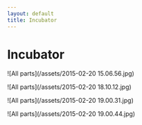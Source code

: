 ```yaml
---
layout: default
title: Incubator
---
```


# Incubator


![All parts](/assets/2015-02-20 15.06.56.jpg)

![All parts](/assets/2015-02-20 18.10.12.jpg)

![All parts](/assets/2015-02-20 19.00.31.jpg)

![All parts](/assets/2015-02-20 19.00.44.jpg)
